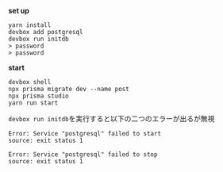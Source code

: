 **set up**

```
yarn install
devbox add postgresql
devbox run initdb
> password
> password
```

**start**

```
devbox shell
npx prisma migrate dev --name post
npx prisma studio
yarn run start
```

`devbox run initdb`を実行すると以下の二つのエラーが出るが無視

```
Error: Service "postgresql" failed to start
source: exit status 1
```

```
Error: Service "postgresql" failed to stop
source: exit status 1
```
